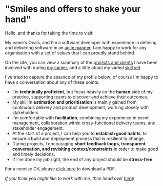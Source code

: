 # "Smiles and offers to shake your hand"

Hello, and thanks for taking the time to visit!

My name's Ovais, and I'm a software developer with experience in defining and delivering software in an [agile manner](http://www.agilemaxims.com/).  I am happy to work for any organisation with a set of values that I can proudly stand behind.

On the site, you can view a summary of the [projects and clients](client-list) I have been involved with during [my career](employment-history), and a little about my varied [skill set](skills-summary).

I've tried to capture the essence of my profile below; of course I'm happy to have a conversation about any of these points:

- I'm **technically proficient**, but focus heavily on the **human** side of my practice, supporting teams to discover and achieve their outcomes.
- My skill in **estimation and prioritisation** is mainly gained from continuous delivery and product development, working closely with stakeholders.
- I'm comfortable with **facilitation**, combining my experience in event management, collaboration within cross-functional delivery teams, and stakeholder engagement.
- At the start of a project, I can help you to **establish good habits**, to ensure a build and deployment process that is resilient to change.
- During projects, I encouraging **short feedback loops, transparent conversation, and revisiting context/constraints** in order to make good and timely decisions.
- If I've done my job right, the end of any project should be **stress-free**.


For a concise CV, please [click here](https://1drv.ms/b/s!AiXdbfYFdG7ugiysMvRb9IsVYo_C) to download a PDF.

_If you think you might like to work with me, then head over [here](new-employer)!_
